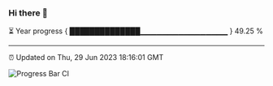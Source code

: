 ### Hi there 👋

⏳ Year progress { ██████████████▁▁▁▁▁▁▁▁▁▁▁▁▁▁▁▁ } 49.25 %

---

⏰ Updated on Thu, 29 Jun 2023 18:16:01 GMT

![Progress Bar CI](https://github.com/liununu/liununu/workflows/Progress%20Bar%20CI/badge.svg)
